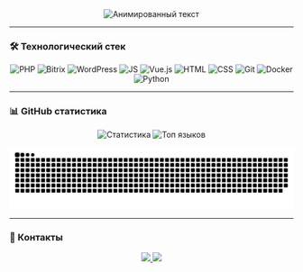 <div align="center">
  <!-- Анимированное приветствие (работает через GitHub) -->
  <img src="https://readme-typing-svg.herokuapp.com?font=Fira+Code&pause=1000&color=38BDF7&width=435&lines=👋+Hello+World;PHP%2FBitrix+разработчик;Fullstack+инженер;🚀+Создаю+мощные+веб-решения" alt="Анимированный текст">
</div>

---

### 🛠 Технологический стек
<div align="center">
  <img src="https://img.shields.io/badge/PHP-777BB4?logo=php&logoColor=white&style=for-the-badge" alt="PHP">
  <img src="https://img.shields.io/badge/Bitrix-1D1D1B?logo=bitrix&logoColor=white&style=for-the-badge" alt="Bitrix">
  <img src="https://img.shields.io/badge/WordPress-21759B?logo=wordpress&logoColor=white&style=for-the-badge" alt="WordPress">
  <img src="https://img.shields.io/badge/JavaScript-F7DF1E?logo=javascript&logoColor=black&style=for-the-badge" alt="JS">
  <img src="https://img.shields.io/badge/Vue.js-4FC08D?logo=vuedotjs&logoColor=white&style=for-the-badge" alt="Vue.js">
  <img src="https://img.shields.io/badge/HTML5-E34F26?logo=html5&logoColor=white&style=for-the-badge" alt="HTML">
  <img src="https://img.shields.io/badge/CSS3-1572B6?logo=css3&logoColor=white&style=for-the-badge" alt="CSS">
  <img src="https://img.shields.io/badge/Git-F05032?logo=git&logoColor=white&style=for-the-badge" alt="Git">
  <img src="https://img.shields.io/badge/Docker-2496ED?logo=docker&logoColor=white&style=for-the-badge" alt="Docker">
  <img src="https://img.shields.io/badge/Python-3776AB?logo=python&logoColor=white&style=for-the-badge" alt="Python">
</div>

---

### 📊 GitHub статистика
<div align="center">
  <img height="165" src="https://github-readme-stats.vercel.app/api?username=Human0200&show_icons=true&theme=radical" alt="Статистика">
  <img height="165" src="https://github-readme-stats.vercel.app/api/top-langs/?username=Human0200&layout=compact&theme=radical" alt="Топ языков">
  
  <!-- Рабочая змейка через внешний сервис -->
  ![Snake animation](https://raw.githubusercontent.com/platane/snk/output/github-contribution-grid-snake.svg)
</div>

---

### 📩 Контакты
<div align="center">
  <a href="https://t.me/ruant02">
    <img src="https://img.shields.io/badge/Telegram-26A5E4?logo=telegram&logoColor=white&style=for-the-badge">
  </a>
  <a href="mailto:login00200@gmail.com">
    <img src="https://img.shields.io/badge/Gmail-EA4335?logo=gmail&logoColor=white&style=for-the-badge">
  </a>
</div>
